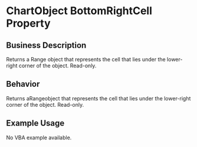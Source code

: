# ChartObject BottomRightCell Property

## Business Description
Returns a Range object that represents the cell that lies under the lower-right corner of the object. Read-only.

## Behavior
Returns aRangeobject that represents the cell that lies under the lower-right corner of the object. Read-only.

## Example Usage
No VBA example available.